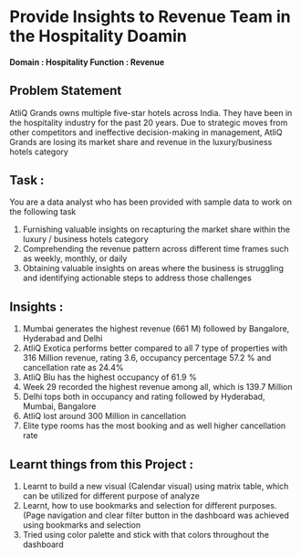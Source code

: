 # Provide Insights to Revenue Team in the Hospitality Doamin

#### Domain : Hospitality         Function : Revenue

## Problem Statement

AtliQ Grands owns multiple five-star hotels across India. They have been in the hospitality industry for the past 20 years. Due to strategic moves from other competitors and ineffective decision-making in management, AtliQ Grands are losing its market share and revenue in the luxury/business hotels category

## Task : 

You are a data analyst who has been provided with sample data to work on the following task

  1. Furnishing valuable insights on recapturing the market share within the luxury / business hotels category
  2. Comprehending the revenue pattern across different time frames such as weekly, monthly, or daily
  3. Obtaining valuable insights on areas where the business is struggling and identifying actionable steps to address those challenges
    
## Insights : 

  1. Mumbai generates the highest revenue (661 M) followed by Bangalore, Hyderabad and Delhi
  2. AtliQ Exotica performs better compared to all 7 type of properties with 316 Million revenue, rating 3.6, occupancy percentage 57.2 % and cancellation rate as 24.4%
  3. AtliQ Blu has the highest occupancy of 61.9 %
  4. Week 29 recorded the highest revenue among all, which is 139.7 Million
  5. Delhi tops both in occupancy and rating followed by Hyderabad, Mumbai, Bangalore
  6. AtliQ lost around 300 Million in cancellation
  7. Elite type rooms has the most booking and as well higher cancellation rate
    
## Learnt things from this Project : 

  1. Learnt to build a new visual (Calendar visual) using matrix table, which can be utilized for different purpose of analyze
  2. Learnt, how to use bookmarks and selection for different purposes. (Page navigation and clear filter button in the dashboard was achieved using bookmarks and selection
  3. Tried using color palette and stick with that colors throughout the dashboard 
